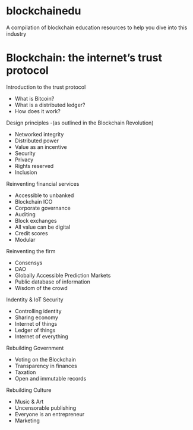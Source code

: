 # blockchainedu
A compilation of blockchain education resources to help you dive into this industry

# Blockchain: the internet’s trust protocol

Introduction to the trust protocol
- What is Bitcoin?
- What is a distributed ledger?
- How does it work?

Design principles 
-(as outlined in the Blockchain Revolution)
- Networked integrity
- Distributed power
- Value as an incentive
- Security 
- Privacy
- Rights reserved
- Inclusion

Reinventing financial services
- Accessible to unbanked
- Blockchain ICO
- Corporate governance
- Auditing
- Block exchanges
- All value can be digital
- Credit scores
- Modular

Reinventing the firm 
- Consensys
- DAO
- Globally Accessible Prediction Markets
- Public database of information
- Wisdom of the crowd 

Indentity & IoT Security 
- Controlling identity 
- Sharing economy
- Internet of things 
- Ledger of things
- Internet of everything

Rebuilding Government
- Voting on the Blockchain
- Transparency in finances
- Taxation
- Open and immutable records

Rebuilding Culture
- Music & Art
- Uncensorable publishing
- Everyone is an entrepreneur
- Marketing


